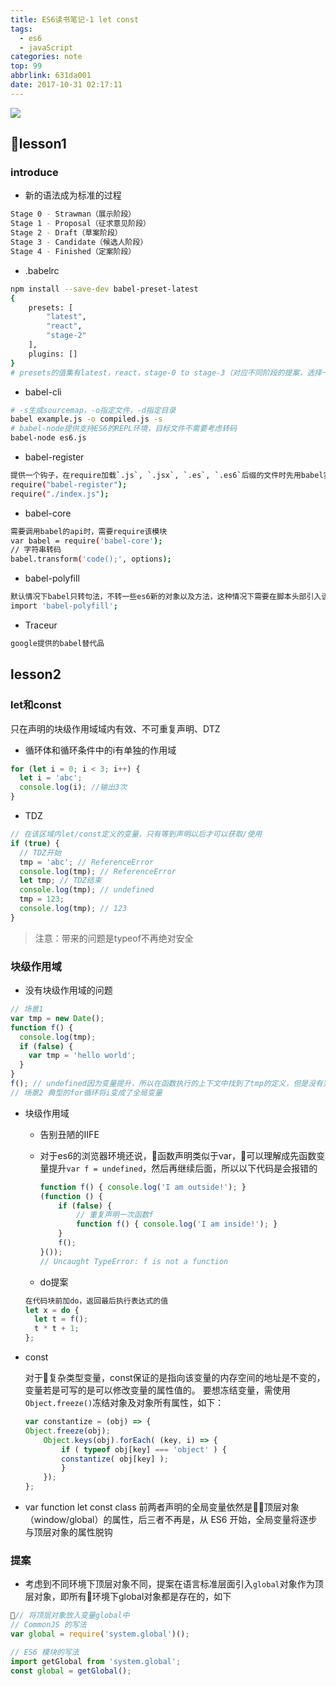 ```yaml
---
title: ES6读书笔记-1 let const
tags:
  - es6
  - javaScript
categories: note
top: 99
abbrlink: 631da001
date: 2017-10-31 02:17:11
---
```


![](http://opo02jcsr.bkt.clouddn.com/79a64d61c2d6c28e0c0272ed0c1a5b1a.jpg)
<!-- more -->

## lesson1

### introduce

- 新的语法成为标准的过程
```bash
Stage 0 - Strawman（展示阶段）
Stage 1 - Proposal（征求意见阶段）
Stage 2 - Draft（草案阶段）
Stage 3 - Candidate（候选人阶段）
Stage 4 - Finished（定案阶段）
```

- .babelrc
```bash
npm install --save-dev babel-preset-latest
{
    presets: [
        "latest",
        "react",
        "stage-2"
    ],
    plugins: []
}
# presets的值集有latest，react，stage-0 to stage-3（对应不同阶段的提案，选择一个）
```

- babel-cli
```bash
# -s生成sourcemap，-o指定文件，-d指定目录
babel example.js -o compiled.js -s
# babel-node提供支持ES6的REPL环境，目标文件不需要考虑转码
babel-node es6.js
```

- babel-register
```bash
提供一个钩子，在require加载`.js`, `.jsx`, `.es`, `.es6`后缀的文件时先用babel实时转码，需在require别的文件前先require该模块
require("babel-register");
require("./index.js");
```

- babel-core
```bash
需要调用babel的api时，需要require该模块
var babel = require('babel-core');
// 字符串转码
babel.transform('code();', options);
```

- babel-polyfill
```bash
默认情况下babel只转句法，不转一些es6新的对象以及方法，这种情况下需要在脚本头部引入该模块转换使其可用
import 'babel-polyfill';
```

- Traceur
```bash
google提供的babel替代品
```


## lesson2

### let和const

只在声明的块级作用域域内有效、不可重复声明、DTZ

- 循环体和循环条件中的i有单独的作用域
```javascript
for (let i = 0; i < 3; i++) {
  let i = 'abc';
  console.log(i); //输出3次
}
```

- TDZ
```js
// 在该区域内let/const定义的变量，只有等到声明以后才可以获取/使用
if (true) {
  // TDZ开始
  tmp = 'abc'; // ReferenceError
  console.log(tmp); // ReferenceError
  let tmp; // TDZ结束
  console.log(tmp); // undefined
  tmp = 123;
  console.log(tmp); // 123
}
```

> 注意：带来的问题是typeof不再绝对安全

### 块级作用域

- 没有块级作用域的问题
```js
// 场景1
var tmp = new Date();
function f() {
  console.log(tmp);
  if (false) {
    var tmp = 'hello world';
  }
}
f(); // undefined因为变量提升，所以在函数执行的上下文中找到了tmp的定义，但是没有完成赋值，所以是undefined
// 场景2 典型的for循环将i变成了全局变量
```

- 块级作用域

  - 告别丑陋的IIFE

  - 对于es6的浏览器环境还说，函数声明类似于var，可以理解成先函数变量提升``var f = undefined``，然后再继续后面，所以以下代码是会报错的
    ```js
    function f() { console.log('I am outside!'); }
    (function () {
        if (false) {
            // 重复声明一次函数f
            function f() { console.log('I am inside!'); }
        }
        f();
    }());
    // Uncaught TypeError: f is not a function
    ```

  - do提案
  ```js
  在代码块前加do，返回最后执行表达式的值
  let x = do {
    let t = f();
    t * t + 1;
  };
  ```

- const

    对于复杂类型变量，const保证的是指向该变量的内存空间的地址是不变的，变量若是可写的是可以修改变量的属性值的。
    要想冻结变量，需使用`Object.freeze()`冻结对象及对象所有属性，如下：
    ```js
    var constantize = (obj) => {
    Object.freeze(obj);
        Object.keys(obj).forEach( (key, i) => {
            if ( typeof obj[key] === 'object' ) {
            constantize( obj[key] );
            }
        });
    };
    ```

- var function let const class
    前两者声明的全局变量依然是顶层对象（window/global）的属性，后三者不再是，从 ES6 开始，全局变量将逐步与顶层对象的属性脱钩

### 提案

- 考虑到不同环境下顶层对象不同，提案在语言标准层面引入`global`对象作为顶层对象，即所有环境下global对象都是存在的，如下
```js
// 将顶层对象放入变量global中
// CommonJS 的写法
var global = require('system.global')();

// ES6 模块的写法
import getGlobal from 'system.global';
const global = getGlobal();
```

